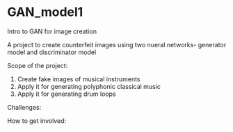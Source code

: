 # GAN_model1
Intro to GAN for image creation

A project to create counterfeit images using two nueral networks- generator model and discriminator model

Scope of the project:
1. Create fake images of musical instruments
2. Apply it for generating polyphonic classical music 
3. Apply it for generating drum loops

Challenges:

How to get involved:

